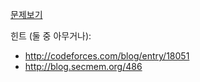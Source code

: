 [문제보기](https://leetcode.com/problems/count-of-smaller-numbers-after-self/)

힌트 (둘 중 아무거나):
* http://codeforces.com/blog/entry/18051
* http://blog.secmem.org/486
